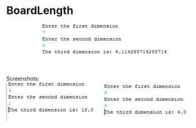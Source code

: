 # BoardLength
Screenshots:
![alt tag](https://github.com/ChrisKarpinski/BoardLength/blob/master/Test1.PNG)
![alt tag](https://github.com/ChrisKarpinski/BoardLength/blob/master/Test2.PNG)
![alt tag](https://github.com/ChrisKarpinski/BoardLength/blob/master/Test3.PNG)
